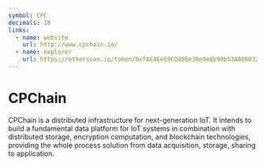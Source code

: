 ```yaml
---
symbol: CPC
decimals: 18
links:
  - name: website
    url: http://www.cpchain.io/
  - name: explorer
    url: https://etherscan.io/token/0xfAE4Ee59CDd86e3Be9e8b90b53AA866327D7c090
---
```


# CPChain

CPChain is a distributed infrastructure for next-generation IoT. It intends to build a fundamental data platform for IoT systems in combination with distributed storage, encryption computation, and blockchain technologies, providing the whole process solution from data acquisition, storage, sharing to application.
